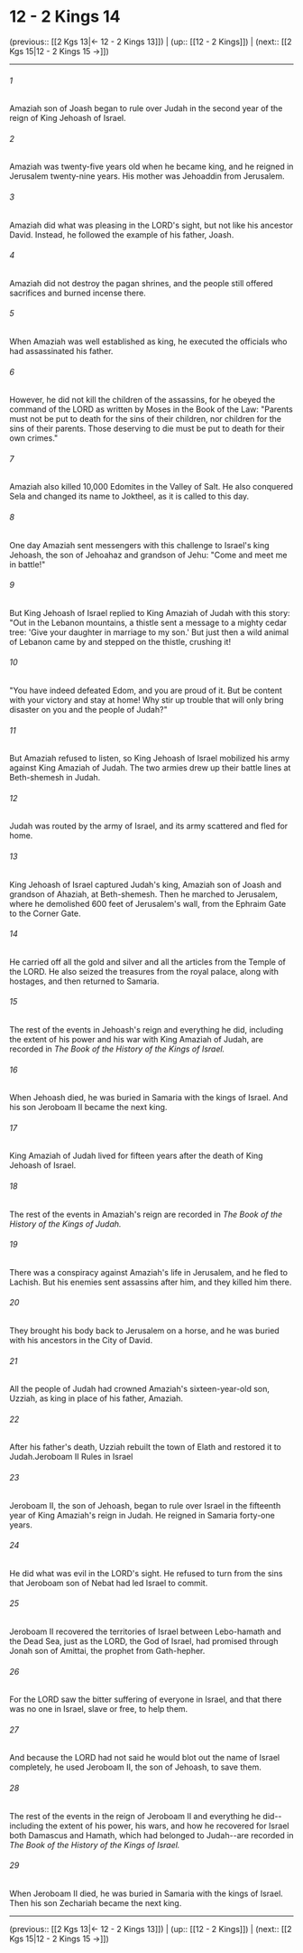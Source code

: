 # 12 - 2 Kings 14

(previous:: [[2 Kgs 13|← 12 - 2 Kings 13]]) | (up:: [[12 - 2 Kings]]) | (next:: [[2 Kgs 15|12 - 2 Kings 15 →]])

***


###### 1 
Amaziah son of Joash began to rule over Judah in the second year of the reign of King Jehoash of Israel. 

###### 2 
Amaziah was twenty-five years old when he became king, and he reigned in Jerusalem twenty-nine years. His mother was Jehoaddin from Jerusalem. 

###### 3 
Amaziah did what was pleasing in the LORD's sight, but not like his ancestor David. Instead, he followed the example of his father, Joash. 

###### 4 
Amaziah did not destroy the pagan shrines, and the people still offered sacrifices and burned incense there. 

###### 5 
When Amaziah was well established as king, he executed the officials who had assassinated his father. 

###### 6 
However, he did not kill the children of the assassins, for he obeyed the command of the LORD as written by Moses in the Book of the Law: "Parents must not be put to death for the sins of their children, nor children for the sins of their parents. Those deserving to die must be put to death for their own crimes." 

###### 7 
Amaziah also killed 10,000 Edomites in the Valley of Salt. He also conquered Sela and changed its name to Joktheel, as it is called to this day. 

###### 8 
One day Amaziah sent messengers with this challenge to Israel's king Jehoash, the son of Jehoahaz and grandson of Jehu: "Come and meet me in battle!" 

###### 9 
But King Jehoash of Israel replied to King Amaziah of Judah with this story: "Out in the Lebanon mountains, a thistle sent a message to a mighty cedar tree: 'Give your daughter in marriage to my son.' But just then a wild animal of Lebanon came by and stepped on the thistle, crushing it! 

###### 10 
"You have indeed defeated Edom, and you are proud of it. But be content with your victory and stay at home! Why stir up trouble that will only bring disaster on you and the people of Judah?" 

###### 11 
But Amaziah refused to listen, so King Jehoash of Israel mobilized his army against King Amaziah of Judah. The two armies drew up their battle lines at Beth-shemesh in Judah. 

###### 12 
Judah was routed by the army of Israel, and its army scattered and fled for home. 

###### 13 
King Jehoash of Israel captured Judah's king, Amaziah son of Joash and grandson of Ahaziah, at Beth-shemesh. Then he marched to Jerusalem, where he demolished 600 feet of Jerusalem's wall, from the Ephraim Gate to the Corner Gate. 

###### 14 
He carried off all the gold and silver and all the articles from the Temple of the LORD. He also seized the treasures from the royal palace, along with hostages, and then returned to Samaria. 

###### 15 
The rest of the events in Jehoash's reign and everything he did, including the extent of his power and his war with King Amaziah of Judah, are recorded in _The Book of the History of the Kings of Israel._ 

###### 16 
When Jehoash died, he was buried in Samaria with the kings of Israel. And his son Jeroboam II became the next king. 

###### 17 
King Amaziah of Judah lived for fifteen years after the death of King Jehoash of Israel. 

###### 18 
The rest of the events in Amaziah's reign are recorded in _The Book of the History of the Kings of Judah._ 

###### 19 
There was a conspiracy against Amaziah's life in Jerusalem, and he fled to Lachish. But his enemies sent assassins after him, and they killed him there. 

###### 20 
They brought his body back to Jerusalem on a horse, and he was buried with his ancestors in the City of David. 

###### 21 
All the people of Judah had crowned Amaziah's sixteen-year-old son, Uzziah, as king in place of his father, Amaziah. 

###### 22 
After his father's death, Uzziah rebuilt the town of Elath and restored it to Judah.Jeroboam II Rules in Israel 

###### 23 
Jeroboam II, the son of Jehoash, began to rule over Israel in the fifteenth year of King Amaziah's reign in Judah. He reigned in Samaria forty-one years. 

###### 24 
He did what was evil in the LORD's sight. He refused to turn from the sins that Jeroboam son of Nebat had led Israel to commit. 

###### 25 
Jeroboam II recovered the territories of Israel between Lebo-hamath and the Dead Sea, just as the LORD, the God of Israel, had promised through Jonah son of Amittai, the prophet from Gath-hepher. 

###### 26 
For the LORD saw the bitter suffering of everyone in Israel, and that there was no one in Israel, slave or free, to help them. 

###### 27 
And because the LORD had not said he would blot out the name of Israel completely, he used Jeroboam II, the son of Jehoash, to save them. 

###### 28 
The rest of the events in the reign of Jeroboam II and everything he did--including the extent of his power, his wars, and how he recovered for Israel both Damascus and Hamath, which had belonged to Judah--are recorded in _The Book of the History of the Kings of Israel._ 

###### 29 
When Jeroboam II died, he was buried in Samaria with the kings of Israel. Then his son Zechariah became the next king.

***

(previous:: [[2 Kgs 13|← 12 - 2 Kings 13]]) | (up:: [[12 - 2 Kings]]) | (next:: [[2 Kgs 15|12 - 2 Kings 15 →]])
